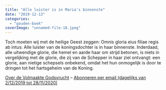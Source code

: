 ```yaml
---
title: "Alle luister is in Maria's binnenste"
date: "2019-12-13"
categories: 
  - "gouden-boek"
coverImage: "unnamed-file-18.jpeg"
---
```


Toch moeten wij met de heilige Geest zeggen: Omnis gloria eius filiae regis ab intus: Alle luister van de koningsdochter is in haar binnenste. Inderdaad, alle uitwendige glorie, die hemel en aarde haar om strijd betonen, is niets in vergelijking met de glorie, die zij van de Schepper in haar ziel ontvangt: een glorie, aan nietige schepsels onbekend, omdat het hun onmogelijk is door te dringen tot het hartsgeheim van de Koning.

[Over de Volmaakte Godsvrucht](/blog/een-jaar-lang-volmaakte-godsvrucht/) – [Abonneren per email (dagelijks van 2/12/2019 tot 28/11/2020)](http://eepurl.com/9RKvX)
